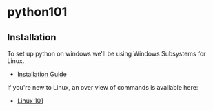 # python101

## Installation
To set up python on windows we'll be using Windows Subsystems for Linux. 
- [Installation Guide](/guides/wsl.md)

If you're new to Linux, an over view of commands is available here:
- [Linux 101](/guides/linux.md)

